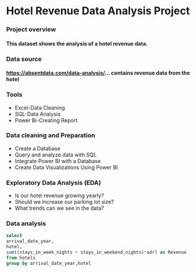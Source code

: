 # Hotel Revenue Data Analysis Project

### Project overview
#### This dataset shows the analysis of a hotel revenue data.

### Data source
#### https://absentdata.com/data-analysis/... contains revenue data from the hotel

### Tools
- Excel-Data Cleaning
- SQL-Data Analysis
- Power Bi-Creating Report

### Data cleaning and Preparation
- Create a Database
- Query and analyze data with SQL
- Integrate Power BI with a Database
- Create Data Visualizations Using Power BI

 ### Exploratory Data Analysis (EDA)
- Is our hotel revenue growing yearly?
- Should we increase our parking lot size?
- What trends can we see in the data?
  
### Data analysis
   ```sql
   select 
arrival_date_year,
hotel,
sum((stays_in_week_nights + stays_in_weekend_nights)*adr) as Revenue
from hotels
group by arrival_date_year,hotel
```


